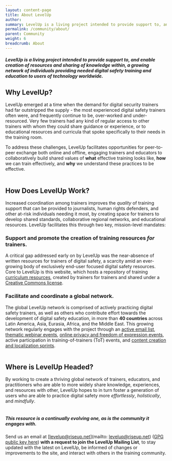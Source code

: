 ```yaml
---
layout: content-page
title: About LevelUp
author: 
summary: LevelUp is a living project intended to provide support to, and enable creation of resources and sharing of knowledge within, a growing network of individuals providing needed digital safety training and education to users of technology worldwide.
permalink: /community/about/
parent: Community
weight: 6
breadcrumb: About
---
```

#### *LevelUp is a living project intended to provide support to, and enable creation of resources and sharing of knowledge within, a growing network of individuals providing needed digital safety training and education to users of technology worldwide.*

## Why LevelUp?
LevelUp emerged at a time when the demand for digital security trainers had far outstripped the supply - the most experienced digital safety trainers often were, and frequently continue to be, over-worked and under-resourced. Very few trainers had any kind of regular access to other trainers with whom they could share guidance or experience, or to educational resources and curricula that spoke specifically to their needs in the training room.

To address these challenges, LevelUp facilitates opportunities for peer-to-peer exchange both online and offline, engaging trainers and educators to collaboratively build shared values of **what** effective training looks like, **how** we can train effectively, and **why** we understand these practices to be effective. 
<br><br>

## How Does LevelUp Work?
Increased coordination among trainers improves the *quality* of training support that can be provided to journalists, human rights defenders, and other at-risk individuals needing it most, by creating space for trainers to develop shared standards, collaborative regional networks, and educational resources. LevelUp facilitates this through two key, mission-level mandates:

### Support and promote the creation of training resources *for* trainers.
A critical gap addressed early on by LevelUp was the near-absence of written resources for trainers of digital safety, a scarcity amid an ever-growing body of exclusively end-user focused digital safety resources. Core to LevelUp is this website, which hosts a repository of training [curriculum resources](), created by trainers for trainers and shared under a [Creative Commons license]().

### Facilitate and coordinate a global network.
The global LevelUp network is comprised of actively practicing digital safety trainers, as well as others who contribute effort towards the development of digital safety education, in more than **40 countries** across Latin America, Asia, Eurasia, Africa, and the Middle East. This growing network regularly engages with the project through an [active email list](), [thematic webinar events](http://www.fabriders.net/levelup-notes-prep/), [online privacy and freedom of expression events](https://www.rightscon.org/files/RC_SEA_outcome_report.pdf#page=6), active participation in training-of-trainers (ToT) events, and [content creation and localization sprints](http://www.localizationlab.org/2016-localization-summit-and-sprint-summary).
<br><br>

## Where is LevelUp Headed?
By working to create a thriving global network of trainers, educators, and practitioners who are able to more widely share knowledge, experiences, and resources with other, LevelUp hopes to in turn foster a generation of users who are able to practice digital safety more *effortlessly*, *holistically*, and *mindfully*.
<br><br>

##### This resource is a continually evolving one, as is the community it engages with.
Send us an email at [levelup@riseup.net](mailto: levelup@riseup.net) ([GPG public key here](http://pgp.mit.edu/pks/lookup?op=get&search=0x207BFB9591A638BE)) **with a request to join the LevelUp Mailing List**, to stay updated with the latest on LevelUp, be informed of changes or improvements to the site, and interact with others in the training community. 

